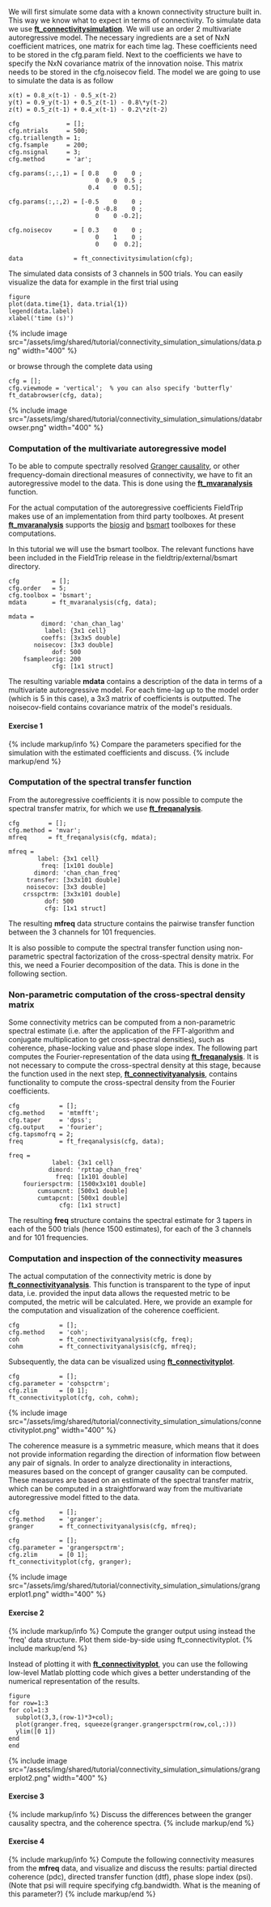 We will first simulate some data with a known connectivity structure built in. This way we know what to expect in terms of connectivity. To simulate data we use **[ft_connectivitysimulation](/reference/ft_connectivitysimulation)**. We will use an order 2 multivariate autoregressive model. The necessary ingredients are a set of NxN coefficient matrices, one matrix for each time lag. These coefficients need to be stored in the cfg.param field. Next to the coefficients we have to specify the NxN covariance matrix of the innovation noise. This matrix needs to be stored in the cfg.noisecov field.
The model we are going to use to simulate the data is as follow

    x(t) = 0.8_x(t-1) - 0.5_x(t-2)
    y(t) = 0.9_y(t-1) + 0.5_z(t-1) - 0.8\*y(t-2)
    z(t) = 0.5_z(t-1) + 0.4_x(t-1) - 0.2\*z(t-2)

    cfg             = [];
    cfg.ntrials     = 500;
    cfg.triallength = 1;
    cfg.fsample     = 200;
    cfg.nsignal     = 3;
    cfg.method      = 'ar';

    cfg.params(:,:,1) = [ 0.8    0    0 ;
                            0  0.9  0.5 ;
                          0.4    0  0.5];

    cfg.params(:,:,2) = [-0.5    0    0 ;
                            0 -0.8    0 ;
                            0    0 -0.2];

    cfg.noisecov      = [ 0.3    0    0 ;
                            0    1    0 ;
                            0    0  0.2];

    data              = ft_connectivitysimulation(cfg);

The simulated data consists of 3 channels in 500 trials. You can easily visualize the data for example in the first trial using

    figure
    plot(data.time{1}, data.trial{1})
    legend(data.label)
    xlabel('time (s)')

{% include image src="/assets/img/shared/tutorial/connectivity_simulation_simulations/data.png" width="400" %}

or browse through the complete data using

    cfg = [];
    cfg.viewmode = 'vertical';  % you can also specify 'butterfly'
    ft_databrowser(cfg, data);

{% include image src="/assets/img/shared/tutorial/connectivity_simulation_simulations/databrowser.png" width="400" %}

### Computation of the multivariate autoregressive model

To be able to compute spectrally resolved [Granger causality](http://en.wikipedia.org/wiki/Granger_causality), or other frequency-domain directional measures of connectivity, we have to fit an autoregressive model to the data. This is done using the **[ft_mvaranalysis](/reference/ft_mvaranalysis)** function.

For the actual computation of the autoregressive coefficients FieldTrip makes use of an implementation from third party toolboxes. At present **[ft_mvaranalysis](/reference/ft_mvaranalysis)** supports the [biosig](http://biosig.sourceforge.net/) and [bsmart](http://www.brain-smart.org) toolboxes for these computations.

In this tutorial we will use the bsmart toolbox. The relevant functions have been included in the FieldTrip release in the fieldtrip/external/bsmart directory.

    cfg         = [];
    cfg.order   = 5;
    cfg.toolbox = 'bsmart';
    mdata       = ft_mvaranalysis(cfg, data);

    mdata =
             dimord: 'chan_chan_lag'
              label: {3x1 cell}
             coeffs: [3x3x5 double]
           noisecov: [3x3 double]
                dof: 500
        fsampleorig: 200
                cfg: [1x1 struct]

The resulting variable **mdata** contains a description of the data in terms of a multivariate autoregressive model. For each time-lag up to the model order (which is 5 in this case), a 3x3 matrix of coefficients is outputted. The noisecov-field contains covariance matrix of the model's residuals.

#### Exercise 1

{% include markup/info %}
Compare the parameters specified for the simulation with the estimated coefficients and discuss.
{% include markup/end %}

### Computation of the spectral transfer function

From the autoregressive coefficients it is now possible to compute the spectral transfer matrix, for which we use **[ft_freqanalysis](/reference/ft_freqanalysis)**.

    cfg        = [];
    cfg.method = 'mvar';
    mfreq      = ft_freqanalysis(cfg, mdata);

    mfreq =
            label: {3x1 cell}
             freq: [1x101 double]
           dimord: 'chan_chan_freq'
         transfer: [3x3x101 double]
         noisecov: [3x3 double]
        crsspctrm: [3x3x101 double]
              dof: 500
              cfg: [1x1 struct]

The resulting **mfreq** data structure contains the pairwise transfer function between the 3 channels for 101 frequencies.

It is also possible to compute the spectral transfer function using non-parametric spectral factorization of the cross-spectral density matrix. For this, we need a Fourier decomposition of the data. This is done in the following section.

### Non-parametric computation of the cross-spectral density matrix

Some connectivity metrics can be computed from a non-parametric spectral estimate (i.e. after the application of the FFT-algorithm and conjugate multiplication to get cross-spectral densities), such as coherence, phase-locking value and phase slope index. The following part computes the Fourier-representation of the data using **[ft_freqanalysis](/reference/ft_freqanalysis)**. It is not necessary to compute the cross-spectral density at this stage, because the function used in the next step, **[ft_connectivityanalysis](/reference/ft_connectivityanalysis)**, contains functionality to compute the cross-spectral density from the Fourier coefficients.

    cfg           = [];
    cfg.method    = 'mtmfft';
    cfg.taper     = 'dpss';
    cfg.output    = 'fourier';
    cfg.tapsmofrq = 2;
    freq          = ft_freqanalysis(cfg, data);

    freq =
                label: {3x1 cell}
               dimord: 'rpttap_chan_freq'
                 freq: [1x101 double]
        fourierspctrm: [1500x3x101 double]
            cumsumcnt: [500x1 double]
            cumtapcnt: [500x1 double]
                  cfg: [1x1 struct]

The resulting **freq** structure contains the spectral estimate for 3 tapers in each of the 500 trials (hence 1500 estimates), for each of the 3 channels and for 101 frequencies.

### Computation and inspection of the connectivity measures

The actual computation of the connectivity metric is done by **[ft_connectivityanalysis](/reference/ft_connectivityanalysis)**. This function is transparent to the type of input data, i.e. provided the input data allows the requested metric to be computed, the metric will be calculated. Here, we provide an example for the computation and visualization of the coherence coefficient.

    cfg           = [];
    cfg.method    = 'coh';
    coh           = ft_connectivityanalysis(cfg, freq);
    cohm          = ft_connectivityanalysis(cfg, mfreq);

Subsequently, the data can be visualized using **[ft_connectivityplot](/reference/ft_connectivityplot)**.

    cfg           = [];
    cfg.parameter = 'cohspctrm';
    cfg.zlim      = [0 1];
    ft_connectivityplot(cfg, coh, cohm);

{% include image src="/assets/img/shared/tutorial/connectivity_simulation_simulations/connectivityplot.png" width="400" %}

The coherence measure is a symmetric measure, which means that it does not provide information regarding the direction of information flow between any pair of signals. In order to analyze directionality in interactions, measures based on the concept of granger causality can be computed. These measures are based on an estimate of the spectral transfer matrix, which can be computed in a straightforward way from the multivariate autoregressive model fitted to the data.

    cfg           = [];
    cfg.method    = 'granger';
    granger       = ft_connectivityanalysis(cfg, mfreq);

    cfg           = [];
    cfg.parameter = 'grangerspctrm';
    cfg.zlim      = [0 1];
    ft_connectivityplot(cfg, granger);

{% include image src="/assets/img/shared/tutorial/connectivity_simulation_simulations/grangerplot1.png" width="400" %}

#### Exercise 2

{% include markup/info %}
Compute the granger output using instead the 'freq' data structure. Plot them side-by-side using ft_connectivityplot.
{% include markup/end %}

Instead of plotting it with **[ft_connectivityplot](/reference/ft_connectivityplot)**, you can use the following low-level Matlab plotting code which gives a better understanding of the numerical representation of the results.

    figure
    for row=1:3
    for col=1:3
      subplot(3,3,(row-1)*3+col);
      plot(granger.freq, squeeze(granger.grangerspctrm(row,col,:)))
      ylim([0 1])
    end
    end

{% include image src="/assets/img/shared/tutorial/connectivity_simulation_simulations/grangerplot2.png" width="400" %}

#### Exercise 3

{% include markup/info %}
Discuss the differences between the granger causality spectra, and the coherence spectra.
{% include markup/end %}

#### Exercise 4

{% include markup/info %}
Compute the following connectivity measures from the **mfreq** data, and visualize and discuss the results: partial directed coherence (pdc), directed transfer function (dtf), phase slope index (psi). (Note that psi will require specifying cfg.bandwidth. What is the meaning of this parameter?)
{% include markup/end %}
